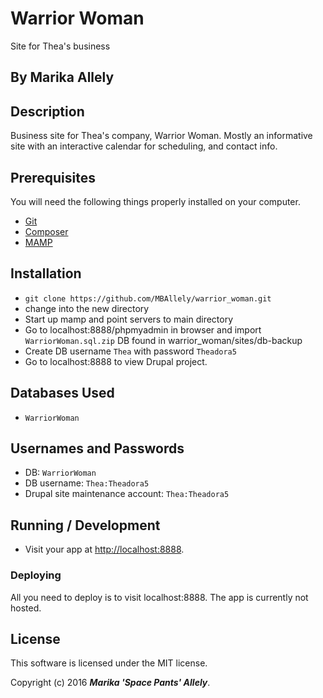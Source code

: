 # Warrior Woman

Site for Thea's business

## By Marika Allely

## Description

Business site for Thea's company, Warrior Woman.  Mostly an informative site with an interactive calendar for scheduling, and contact info.

## Prerequisites

You will need the following things properly installed on your computer.

* [Git](http://git-scm.com/)
* [Composer](https://getcomposer.org/)
* [MAMP](https://www.mamp.info/en/)

## Installation

* `git clone https://github.com/MBAllely/warrior_woman.git`
* change into the new directory
* Start up mamp and point servers to main directory
* Go to localhost:8888/phpmyadmin in browser and import `WarriorWoman.sql.zip` DB found in warrior_woman/sites/db-backup
* Create DB username `Thea` with password `Theadora5`
* Go to localhost:8888 to view Drupal project.

## Databases Used
* `WarriorWoman`

## Usernames and Passwords
* DB: `WarriorWoman`
* DB username: `Thea:Theadora5`
* Drupal site maintenance account: `Thea:Theadora5`

## Running / Development

* Visit your app at [http://localhost:8888](http://localhost:8888).

### Deploying

All you need to deploy is to visit localhost:8888. The app is currently not hosted.

## License

This software is licensed under the MIT license.

Copyright (c) 2016 _**Marika 'Space Pants' Allely**_.
